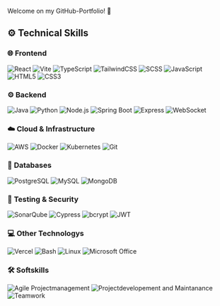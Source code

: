 
<!--
## Hi there 👋
**JinnNexus/JinnNexus** is a ✨ _special_ ✨ repository because its `README.md` (this file) appears on your GitHub profile.

Here are some ideas to get you started:

- 🔭 I’m currently working on ...
- 🌱 I’m currently learning ...
- 👯 I’m looking to collaborate on ...
- 🤔 I’m looking for help with ...
- 💬 Ask me about ...
- 📫 How to reach me: ...
- 😄 Pronouns: ...
- ⚡ Fun fact: ...
-->

Welcome on my GitHub-Portfolio! 🚀



## ⚙️ Technical Skills

### 🌐 **Frontend**
![React](https://img.shields.io/badge/-React-20232A?logo=react&logoColor=61DAFB&style=for-the-badge)
![Vite](https://img.shields.io/badge/-Vite-646CFF?logo=vite&logoColor=white&style=for-the-badge)
![TypeScript](https://img.shields.io/badge/-TypeScript-3178C6?logo=typescript&logoColor=white&style=for-the-badge)
![TailwindCSS](https://img.shields.io/badge/-TailwindCSS-06B6D4?logo=tailwindcss&logoColor=white&style=for-the-badge)
![SCSS](https://img.shields.io/badge/-SCSS-CC6699?logo=sass&logoColor=white&style=for-the-badge)
![JavaScript](https://img.shields.io/badge/-JavaScript-F7DF1E?logo=javascript&logoColor=black&style=for-the-badge)
![HTML5](https://img.shields.io/badge/-HTML5-E34F26?logo=html5&logoColor=white&style=for-the-badge)
![CSS3](https://img.shields.io/badge/-CSS3-1572B6?logo=css3&logoColor=white&style=for-the-badge)

### ⚙️ **Backend**
![Java](https://img.shields.io/badge/-Java-007396?logo=java&logoColor=white&style=for-the-badge)
![Python](https://img.shields.io/badge/-Python-3776AB?logo=python&logoColor=white&style=for-the-badge)
![Node.js](https://img.shields.io/badge/-Node.js-339933?logo=node.js&logoColor=white&style=for-the-badge)
![Spring Boot](https://img.shields.io/badge/-Spring%20Boot-6DB33F?logo=springboot&logoColor=white&style=for-the-badge)
![Express](https://img.shields.io/badge/-Express-000000?logo=express&logoColor=white&style=for-the-badge)
![WebSocket](https://img.shields.io/badge/-WebSocket-000?logo=websocket&logoColor=white&style=for-the-badge)

### ☁️ **Cloud & Infrastructure**
![AWS](https://img.shields.io/badge/-AWS-232F3E?logo=amazonaws&logoColor=white&style=for-the-badge)
![Docker](https://img.shields.io/badge/-Docker-2496ED?logo=docker&logoColor=white&style=for-the-badge)
![Kubernetes](https://img.shields.io/badge/-Kubernetes-326CE5?logo=kubernetes&logoColor=white&style=for-the-badge)
![Git](https://img.shields.io/badge/-Git-F05032?logo=git&logoColor=white&style=for-the-badge)

### 💾 **Databases**
![PostgreSQL](https://img.shields.io/badge/-PostgreSQL-4169E1?logo=postgresql&logoColor=white&style=for-the-badge)
![MySQL](https://img.shields.io/badge/-MySQL-4479A1?logo=mysql&logoColor=white&style=for-the-badge)
![MongoDB](https://img.shields.io/badge/-MongoDB-47A248?logo=mongodb&logoColor=white&style=for-the-badge)

### 🧪 **Testing & Security**
![SonarQube](https://img.shields.io/badge/-SonarQube-4E9BCD?logo=sonarqube&logoColor=white&style=for-the-badge)
![Cypress](https://img.shields.io/badge/-Cypress-17202C?logo=cypress&logoColor=white&style=for-the-badge)
![bcrypt](https://img.shields.io/badge/-bcrypt-000?logo=bcrypt&logoColor=white&style=for-the-badge)
![JWT](https://img.shields.io/badge/-JWT-000?logo=json-web-tokens&logoColor=white&style=for-the-badge)

### 💻 **Other Technologys**
![Vercel](https://img.shields.io/badge/-Vercel-000000?logo=vercel&logoColor=white&style=for-the-badge)
![Bash](https://img.shields.io/badge/-Bash-4EAA25?logo=gnubash&logoColor=white&style=for-the-badge)
![Linux](https://img.shields.io/badge/-Linux-FCC624?logo=linux&logoColor=black&style=for-the-badge)
![Microsoft Office](https://img.shields.io/badge/-Microsoft%20Office-D83B01?logo=microsoftoffice&logoColor=white&style=for-the-badge)

### 🛠️ **Softskills**
![Agile Projectmanagement](https://img.shields.io/badge/-Agiles%20Projektmanagement-0078D7?style=for-the-badge)
![Projectdevelopement and Maintanance](https://img.shields.io/badge/-Projektentwicklung-4CAF50?style=for-the-badge)
![Teamwork](https://img.shields.io/badge/-Teamorganisation-FF5722?style=for-the-badge)


